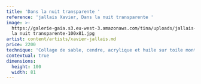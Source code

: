 ```yaml
---
title: 'Dans la nuit transparente '
reference: 'jallais Xavier, Dans la nuit transparente '
image: >-
  https://galerie-gaia.s3.eu-west-3.amazonaws.com/tina/uploads/jallais-xavier/galerie-gaia-jallais-xavier-Dans
  la nuit transparente-100x81.jpg
artist: content/artists/xavier-jallais.md
price: 2200
technique: 'Collage de sable, cendre, acrylique et huile sur toile montée sur châssis'
contextual: true
dimensions:
  height: 100
  width: 81
---
```


